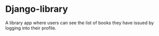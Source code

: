 # Django-library
A library app where users can see the list of books they have issued by logging into their profile.
